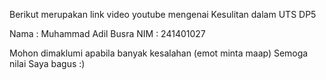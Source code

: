 Berikut merupakan link video youtube mengenai Kesulitan dalam UTS DP5



Nama  : Muhammad Adil Busra
NIM  : 241401027

Mohon dimaklumi apabila banyak kesalahan (emot minta maap)
Semoga nilai Saya bagus :)
